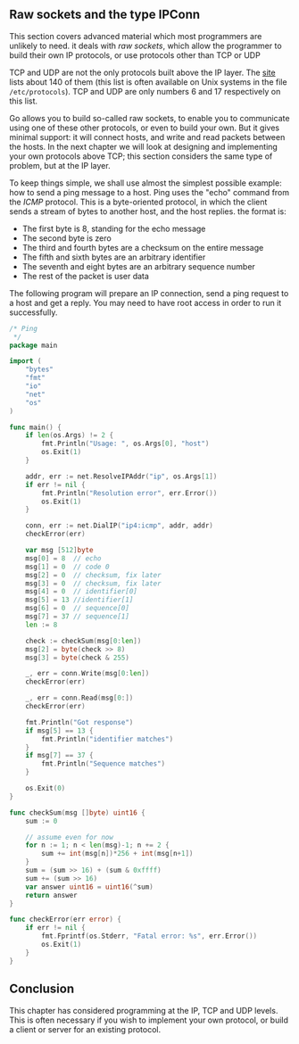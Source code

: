 ## Raw sockets and the type IPConn

This section covers advanced material which most programmers are unlikely to need. it deals with *raw sockets*, which allow the programmer to build their own IP protocols, or use protocols other than TCP or UDP

TCP and UDP are not the only protocols built above the IP layer. The [site]( http://www.iana.org/assignments/protocol-numbers) lists about 140 of them (this list is often available on Unix systems in the file `/etc/protocols`). TCP and UDP are only numbers 6 and 17 respectively on this list.

Go allows you to build so-called raw sockets, to enable you to communicate using one of these other protocols, or even to build your own. 
But it gives minimal support: it will connect hosts, and write and read packets between the hosts. 
In the next chapter we will look at designing and implementing your own protocols above TCP; this section considers the same type of problem, but at the IP layer.

To keep things simple, we shall use almost the simplest possible example: how to send a ping message to a host. Ping uses the "echo" command from the *ICMP* protocol. This is a byte-oriented protocol, in which the client sends a stream of bytes to another host, and the host replies. the format is:

* The first byte is 8, standing for the echo message
* The second byte is zero
* The third and fourth bytes are a checksum on the entire message
* The fifth and sixth bytes are an arbitrary identifier
* The seventh and eight bytes are an arbitrary sequence number
* The rest of the packet is user data


The following program will prepare an IP connection, send a ping request to a host and get a reply. You may need to have root access in order to run it successfully.

```go
/* Ping
 */
package main

import (
	"bytes"
	"fmt"
	"io"
	"net"
	"os"
)

func main() {
	if len(os.Args) != 2 {
		fmt.Println("Usage: ", os.Args[0], "host")
		os.Exit(1)
	}

	addr, err := net.ResolveIPAddr("ip", os.Args[1])
	if err != nil {
		fmt.Println("Resolution error", err.Error())
		os.Exit(1)
	}

	conn, err := net.DialIP("ip4:icmp", addr, addr)
	checkError(err)

	var msg [512]byte
	msg[0] = 8  // echo
	msg[1] = 0  // code 0
	msg[2] = 0  // checksum, fix later
	msg[3] = 0  // checksum, fix later
	msg[4] = 0  // identifier[0]
	msg[5] = 13 //identifier[1]
	msg[6] = 0  // sequence[0]
	msg[7] = 37 // sequence[1]
	len := 8

	check := checkSum(msg[0:len])
	msg[2] = byte(check >> 8)
	msg[3] = byte(check & 255)

	_, err = conn.Write(msg[0:len])
	checkError(err)

	_, err = conn.Read(msg[0:])
	checkError(err)

	fmt.Println("Got response")
	if msg[5] == 13 {
		fmt.Println("identifier matches")
	}
	if msg[7] == 37 {
		fmt.Println("Sequence matches")
	}

	os.Exit(0)
}

func checkSum(msg []byte) uint16 {
	sum := 0

	// assume even for now
	for n := 1; n < len(msg)-1; n += 2 {
		sum += int(msg[n])*256 + int(msg[n+1])
	}
	sum = (sum >> 16) + (sum & 0xffff)
	sum += (sum >> 16)
	var answer uint16 = uint16(^sum)
	return answer
}

func checkError(err error) {
	if err != nil {
		fmt.Fprintf(os.Stderr, "Fatal error: %s", err.Error())
		os.Exit(1)
	}
}
```

## Conclusion

This chapter has considered programming at the IP, TCP and UDP levels. 
This is often necessary if you wish to implement your own protocol, or build a client or server for an existing protocol. 
